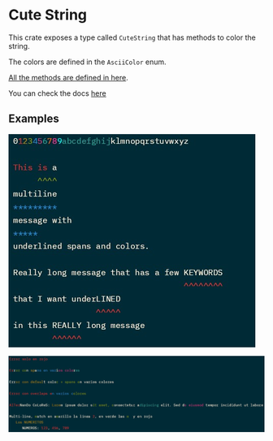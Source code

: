 # Cute String


This crate exposes a type called `CuteString` that has methods to color the string.

The colors are defined in the `AsciiColor` enum.

[All the methods are defined in here](src/lib.rs).

You can check the docs [here](https://docs.rs/cute_strings/latest/cute_strings)


## Examples

![Example1](docs/example1.jpeg)


![Example2](docs/example2.jpeg)
